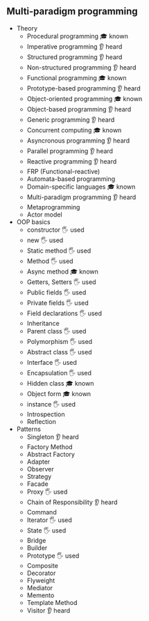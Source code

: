 ## Multi-paradigm programming

- Theory
  - Procedural programming 🎓 known
  - Imperative programming 👂 heard
  - Structured programming 👂 heard
  - Non-structured programming 👂 heard
  - Functional programming 🎓 known
  - Prototype-based programming 👂 heard
  - Object-oriented programming 🎓 known
  - Object-based programming 👂 heard
  - Generic programming 👂 heard
  - Concurrent computing 🎓 known
  - Asyncronous programming 👂 heard
  - Parallel programming 👂 heard
  - Reactive programming 👂 heard
  - FRP (Functional-reactive)
  - Automata-based programming
  - Domain-specific languages 🎓 known
  - Multi-paradigm programming 👂 heard
  - Metaprogramming
  - Actor model
- OOP basics
  - constructor 🖐️ used
  - new 🖐️ used
  - Static method 🖐️ used
  - Method 🖐️ used
  - Async method 🎓 known
  - Getters, Setters 🖐️ used
  - Public fields 🖐️ used
  - Private fields 🖐️ used
  - Field declarations 🖐️ used
  - Inheritance
  - Parent class 🖐️ used
  - Polymorphism 🖐️ used
  - Abstract class 🖐️ used
  - Interface 🖐️ used
  - Encapsulation 🖐️ used
  - Hidden class 🎓 known
  - Object form 🎓 known
  - instance 🖐️ used
  - Introspection
  - Reflection
- Patterns
  - Singleton 👂 heard
  - Factory Method
  - Abstract Factory
  - Adapter
  - Observer
  - Strategy
  - Facade
  - Proxy 🖐️ used
  - Chain of Responsibility 👂 heard
  - Command
  - Iterator 🖐️ used
  - State 🖐️ used
  - Bridge
  - Builder
  - Prototype 🖐️ used
  - Composite
  - Decorator
  - Flyweight
  - Mediator
  - Memento
  - Template Method
  - Visitor 👂 heard
